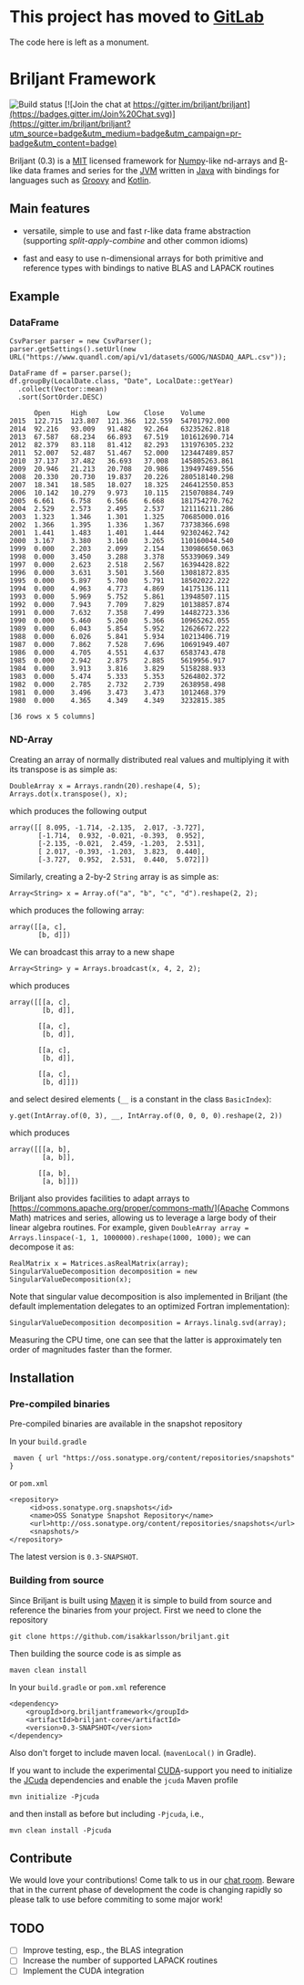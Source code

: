 
# This project has moved to [GitLab](https://gitlab.com/briljant/briljant)

The code here is left as a monument.

# Briljant Framework

![Build status](https://travis-ci.org/briljant/briljant.svg?branch=0.2) [![Join the chat at https://gitter.im/briljant/briljant](https://badges.gitter.im/Join%20Chat.svg)](https://gitter.im/briljant/briljant?utm_source=badge&utm_medium=badge&utm_campaign=pr-badge&utm_content=badge) 

Briljant (0.3) is a [MIT](http://https://opensource.org/licenses/MIT)
licensed framework for [Numpy](http://www.numpy.org/)-like nd-arrays
and [R](https://www.r-project.org/)-like data frames and series for
the [JVM](https://en.wikipedia.org/wiki/Java_virtual_machine) written
in [Java](https://www.java.com) with bindings for languages such as
[Groovy](http://www.groovy-lang.org/) and
[Kotlin](http://kotlinlang.org/).

## Main features

* versatile, simple to use and fast r-like data frame abstraction
(supporting *split-apply-combine* and other common idioms)

* fast and easy to use n-dimensional arrays for both primitive and
reference types with bindings to native BLAS and LAPACK routines

## Example

### DataFrame

```
CsvParser parser = new CsvParser();
parser.getSettings().setUrl(new URL("https://www.quandl.com/api/v1/datasets/GOOG/NASDAQ_AAPL.csv"));

DataFrame df = parser.parse();
df.groupBy(LocalDate.class, "Date", LocalDate::getYear)
  .collect(Vector::mean)
  .sort(SortOrder.DESC)
```

```
      Open     High     Low      Close    Volume         
2015  122.715  123.807  121.366  122.559  54701792.000   
2014  92.216   93.009   91.482   92.264   63235262.818   
2013  67.587   68.234   66.893   67.519   101612690.714  
2012  82.379   83.118   81.412   82.293   131976305.232  
2011  52.007   52.487   51.467   52.000   123447489.857  
2010  37.137   37.482   36.693   37.008   145805263.861  
2009  20.946   21.213   20.708   20.986   139497489.556  
2008  20.330   20.730   19.837   20.226   280518140.298  
2007  18.341   18.585   18.027   18.325   246412550.853  
2006  10.142   10.279   9.973    10.115   215070884.749  
2005  6.661    6.758    6.566    6.668    181754270.762  
2004  2.529    2.573    2.495    2.537    121116211.286  
2003  1.323    1.346    1.301    1.325    70685000.016   
2002  1.366    1.395    1.336    1.367    73738366.698   
2001  1.441    1.483    1.401    1.444    92302462.742   
2000  3.167    3.380    3.160    3.265    110160044.540  
1999  0.000    2.203    2.099    2.154    130986650.063  
1998  0.000    3.450    3.288    3.378    55339069.349   
1997  0.000    2.623    2.518    2.567    16394428.822   
1996  0.000    3.631    3.501    3.560    13081872.835   
1995  0.000    5.897    5.700    5.791    18502022.222   
1994  0.000    4.963    4.773    4.869    14175136.111   
1993  0.000    5.969    5.752    5.861    13948507.115   
1992  0.000    7.943    7.709    7.829    10138857.874   
1991  0.000    7.632    7.358    7.499    14482723.336   
1990  0.000    5.460    5.260    5.366    10965262.055   
1989  0.000    6.043    5.854    5.952    12626672.222   
1988  0.000    6.026    5.841    5.934    10213406.719   
1987  0.000    7.862    7.528    7.696    10691949.407   
1986  0.000    4.705    4.551    4.637    6583743.478    
1985  0.000    2.942    2.875    2.885    5619956.917    
1984  0.000    3.913    3.816    3.829    5158288.933    
1983  0.000    5.474    5.333    5.353    5264802.372    
1982  0.000    2.785    2.732    2.739    2638958.498    
1981  0.000    3.496    3.473    3.473    1012468.379    
1980  0.000    4.365    4.349    4.349    3232815.385    

[36 rows x 5 columns]
```
### ND-Array

Creating an array of normally distributed real values and multiplying it with its transpose is as simple as:
 
```
DoubleArray x = Arrays.randn(20).reshape(4, 5);
Arrays.dot(x.transpose(), x);
```

which produces the following output

```
array([[ 8.095, -1.714, -2.135,  2.017, -3.727],
       [-1.714,  0.932, -0.021, -0.393,  0.952],
       [-2.135, -0.021,  2.459, -1.203,  2.531],
       [ 2.017, -0.393, -1.203,  3.823,  0.440],
       [-3.727,  0.952,  2.531,  0.440,  5.072]])
```

Similarly, creating a 2-by-2 `String` array is as simple as:

```
Array<String> x = Array.of("a", "b", "c", "d").reshape(2, 2);
```

which produces the following array:

```
array([[a, c],
       [b, d]])
```

We can broadcast this array to a new shape

```
Array<String> y = Arrays.broadcast(x, 4, 2, 2);
```

which produces

```
array([[[a, c],
        [b, d]],

       [[a, c],
        [b, d]],

       [[a, c],
        [b, d]],

       [[a, c],
        [b, d]]])
```

and select desired elements (`__` is a constant in the class `BasicIndex`):

```
y.get(IntArray.of(0, 3), __, IntArray.of(0, 0, 0, 0).reshape(2, 2))
```

which produces

```
array([[[a, b],
        [a, b]],

       [[a, b],
        [a, b]]])
```

Briljant also provides facilities to adapt arrays to 
[https://commons.apache.org/proper/commons-math/](Apache Commons Math) matrices and series,
allowing us to leverage a large body of their linear algebra routines. For example, given
`DoubleArray array = Arrays.linspace(-1, 1, 1000000).reshape(1000, 1000);` we can
decompose it as:
 
```
RealMatrix x = Matrices.asRealMatrix(array);
SingularValueDecomposition decomposition = new SingularValueDecomposition(x);
```

Note that singular value decomposition is also implemented in Briljant (the default implementation 
delegates to an optimized Fortran implementation):

```
SingularValueDecomposition decomposition = Arrays.linalg.svd(array);
```

Measuring the CPU time, one can see that the latter is approximately ten order of magnitudes faster
than the former.

## Installation

### Pre-compiled binaries

Pre-compiled binaries are available in the snapshot repository

In your `build.gradle`
 
     maven { url "https://oss.sonatype.org/content/repositories/snapshots" }

or `pom.xml`

    <repository>
         <id>oss.sonatype.org.snapshots</id>
         <name>OSS Sonatype Snapshot Repository</name>
         <url>http://oss.sonatype.org/content/repositories/snapshots</url>
         <snapshots/>
    </repository>
    
The latest version is `0.3-SNAPSHOT`.

### Building from source

Since Briljant is built using [Maven](https://maven.org/) it is
simple to build from source and reference the binaries from your
project. First we need to clone the repository

    git clone https://github.com/isakkarlsson/briljant.git

Then building the source code is as simple as

    maven clean install

In your `build.gradle` or `pom.xml` reference

    <dependency>
        <groupId>org.briljantframework</groupId>
        <artifactId>briljant-core</artifactId>
        <version>0.3-SNAPSHOT</version>
    </dependency>

Also don't forget to include maven local. (`mavenLocal()` in Gradle).

If you want to include the experimental
[CUDA](http://www.nvidia.com/object/cuda_home_new.html)-support you
need to initialize the [JCuda](http://jcuda.org) dependencies and
enable the `jcuda` Maven profile

    mvn initialize -Pjcuda

and then install as before but including `-Pjcuda`, i.e.,

    mvn clean install -Pjcuda

## Contribute

We would love your contributions! Come talk to us in our
[chat room](https://gitter.im/isakkarlsson/briljant). Beware that in
the current phase of development the code is changing rapidly so
please talk to use before commiting to some major work!

## TODO

- [ ] Improve testing, esp., the BLAS integration
- [ ] Increase the number of supported LAPACK routines
- [ ] Implement the CUDA integration
